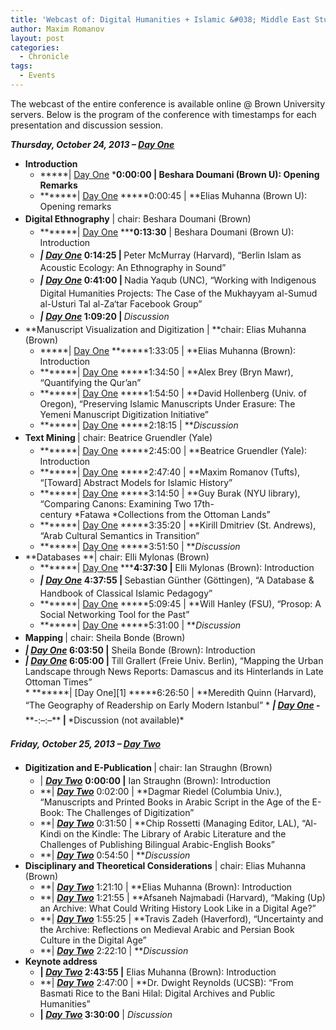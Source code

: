 ```yaml
---
title: 'Webcast of: Digital Humanities + Islamic &#038; Middle East Studies @ Brown University'
author: Maxim Romanov
layout: post
categories:
  - Chronicle
tags:
  - Events
---
```

The webcast of the entire conference is available online @ Brown University servers. Below is the program of the conference with timestamps for each presentation and discussion session.<!--more-->

***Thursday, October 24, 2013 &#8211; [Day One][1]***

  * **Introduction** 
      * *****| [Day One][1] ***0:00:00 | **Beshara Doumani (Brown U): Opening Remarks****
      * *******| [Day One][1] *****0:00:45 | **Elias Muhanna (Brown U): Opening remarks
  * <b style="line-height: 1.7;">Digital Ethnography</b><span style="line-height: 1.7;"> | chair: Beshara Doumani (Brown)</span> 
      * *******| [Day One][1] *****0:13:30** | Beshara Doumani (Brown U): Introduction
      * <strong style="line-height: 1.7;"><strong><strong><i>| <a href="http://mediacapture.brown.edu:8080/ess/echo/presentation/5da9b95b-c4d1-41e4-9f29-7516d2e4af18">Day One</a> </i></strong></strong>0:14:25 | </strong><span style="line-height: 1.7;">Peter McMurray (Harvard), “Berlin Islam as Acoustic Ecology: An Ethnography in Sound”</span>
      * <strong style="line-height: 1.7;"><strong><strong><i>| <a href="http://mediacapture.brown.edu:8080/ess/echo/presentation/5da9b95b-c4d1-41e4-9f29-7516d2e4af18">Day One</a> </i></strong></strong>0:41:00 | </strong><span style="line-height: 1.7;">Nadia Yaqub (UNC), “Working with Indigenous Digital Humanities Projects: The Case of the Mukhayyam al-Sumud al-Usturi Tal al-Za‘tar Facebook Group”</span>
      * <strong style="line-height: 1.7;"><strong><strong><i>| <a href="http://mediacapture.brown.edu:8080/ess/echo/presentation/5da9b95b-c4d1-41e4-9f29-7516d2e4af18">Day One</a> </i></strong></strong>1:09:20 | </strong>*Discussion*
  * **Manuscript Visualization and Digitization | **chair: Elias Muhanna (Brown) 
      * *****| [Day One][1] *******1:33:05 | **Elias Muhanna (Brown): Introduction
      * *******| [Day One][1] *****1:34:50 | **Alex Brey (Bryn Mawr), “Quantifying the Qur’an”
      * *******| [Day One][1] *****1:54:50 | **David Hollenberg (Univ. of Oregon), “Preserving Islamic Manuscripts Under Erasure: The Yemeni Manuscript Digitization Initiative”
      * *******| [Day One][1] *****2:18:15 | ***Discussion*
  * <b style="line-height: 1.7;">Text Mining </b><span style="line-height: 1.7;">| chair: Beatrice Gruendler (Yale)</span> 
      * *******| [Day One][1] *****2:45:00 | **Beatrice Gruendler (Yale): Introduction
      * *******| [Day One][1] *****2:47:40 | **Maxim Romanov (Tufts), “[Toward] Abstract Models for Islamic History”
      * *******| [Day One][1] *****3:14:50 | **Guy Burak (NYU library), “Comparing Canons: Examining Two 17th-century *Fatawa *Collections from the Ottoman Lands”
      * *******| [Day One][1] *****3:35:20 | **Kirill Dmitriev (St. Andrews), “Arab Cultural Semantics in Transition”
      * *******| [Day One][1] *****3:51:50 | ***Discussion*
  * **Databases **| chair: Elli Mylonas (Brown) 
      * *******| [Day One][1] *****4:37:30 |** Elli Mylonas (Brown): Introduction
      * <span style="line-height: 1.7;"><strong><strong><strong><i>| <a href="http://mediacapture.brown.edu:8080/ess/echo/presentation/5da9b95b-c4d1-41e4-9f29-7516d2e4af18">Day One</a> </i></strong></strong>4:37:55 | </strong>Sebastian Günther (Göttingen), “A Database & Handbook of Classical Islamic Pedagogy”</span>
      * *******| [Day One][1] *****5:09:45 | **Will Hanley (FSU), “Prosop: A Social Networking Tool for the Past”
      * *******| [Day One][1] *****5:31:00 | ***Discussion*
  * <b style="line-height: 1.7;">Mapping </b><span style="line-height: 1.7;">| chair: Sheila Bonde (Brown)</span> 
    <li style="text-align: left;">
      <strong><strong><strong><i>| <a href="http://mediacapture.brown.edu:8080/ess/echo/presentation/5da9b95b-c4d1-41e4-9f29-7516d2e4af18">Day One</a> </i></strong></strong>6:03:50 |</strong> Sheila Bonde (Brown): Introduction
    </li>
    <li style="text-align: left;">
      <strong><strong><strong><i>| <a href="http://mediacapture.brown.edu:8080/ess/echo/presentation/5da9b95b-c4d1-41e4-9f29-7516d2e4af18">Day One</a> </i></strong></strong>6:05:00 | </strong>Till Grallert (Freie Univ. Berlin), “Mapping the Urban Landscape through News Reports: Damascus and its Hinterlands in Late Ottoman Times”
    </li>
      * *******| [Day One][1] *****6:26:50 | **Meredith Quinn (Harvard), “The Geography of Readership on Early Modern Istanbul”
      * <span style="line-height: 1.7;"><strong><strong><strong><i>| <a href="http://mediacapture.brown.edu:8080/ess/echo/presentation/5da9b95b-c4d1-41e4-9f29-7516d2e4af18">Day One</a> </i></strong></strong>-</strong></span>**-:&#8211;:&#8211;**<strong style="line-height: 1.7;"> | </strong>*Discussion (not available)*

<strong style="line-height: 1.7;"><i>Friday, October 25, 2013 &#8211; <a href="http://mediacapture.brown.edu:8080/ess/echo/presentation/bd4b036c-122a-4910-8454-b58096a809b0">Day Two</a></i></strong>

  * <b style="line-height: 1.7;">Digitization and E-Publication </b><span style="line-height: 1.7;">| chair: Ian Straughn (Brown)</span> 
      * | ***[Day Two][2]*** **0:00:00 |** Ian Straughn (Brown): Introduction
      * **| ***[Day Two][2]*** 0:02:00 | **Dagmar Riedel (Columbia Univ.), “Manuscripts and Printed Books in Arabic Script in the Age of the E-Book: The Challenges of Digitization”
      * **| ***[Day Two][2]*** 0:31:50 | **Chip Rossetti (Managing Editor, LAL), “Al-Kindi on the Kindle: The Library of Arabic Literature and the Challenges of Publishing Bilingual Arabic-English Books”
      * **| ***[Day Two][2]*** 0:54:50 | ***Discussion*
  * **Disciplinary and Theoretical Considerations** | chair: Elias Muhanna (Brown) 
      * **| ***[Day Two][2]*** 1:21:10 | **Elias Muhanna (Brown): Introduction
      * **| ***[Day Two][2]*** 1:21:55 | **Afsaneh Najmabadi (Harvard), “Making (Up) an Archive: What Could Writing History Look Like in a Digital Age?”
      * **| ***[Day Two][2]*** 1:55:25 | **Travis Zadeh (Haverford), “Uncertainty and the Archive: Reflections on Medieval Arabic and Persian Book Culture in the Digital Age”
      * **| ***[Day Two][2]*** 2:22:10 | ***Discussion*
  * **Keynote address** 
      * **| ***[Day Two][2]*** 2:43:55 |** Elias Muhanna (Brown): Introduction
      * **| ***[Day Two][2]*** 2:47:00 | **Dr. Dwight Reynolds (UCSB): “From Basmati Rice to the Bani Hilal: Digital Archives and Public Humanities”
      * **| ***[Day Two][2]*** 3:30:00** | *Discussion*

 [1]: http://mediacapture.brown.edu:8080/ess/echo/presentation/5da9b95b-c4d1-41e4-9f29-7516d2e4af18
 [2]: http://mediacapture.brown.edu:8080/ess/echo/presentation/bd4b036c-122a-4910-8454-b58096a809b0